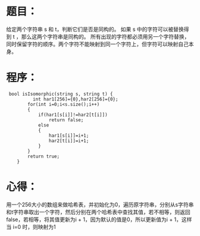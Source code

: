 # 题目：
给定两个字符串 s 和 t，判断它们是否是同构的。
如果 s 中的字符可以被替换得到 t ，那么这两个字符串是同构的。
所有出现的字符都必须用另一个字符替换，同时保留字符的顺序。两个字符不能映射到同一个字符上，但字符可以映射自己本身。
# 程序：
~~~
 bool isIsomorphic(string s, string t) {
          int har1[256]={0},har2[256]={0};
        for(int i=0;i<s.size();i++)
        {
            if(har1[s[i]]!=har2[t[i]])
                return false;
            else
            {
                har1[s[i]]=i+1;
                har2[t[i]]=i+1;
            }
        }
        return true;
    }
~~~
# 心得：
用一个256大小的数组来做哈希表，并初始化为0，遍历原字符串，分别从s字符串和t字符串取出一个字符，然后分别在两个哈希表中查找其值，若不相等，则返回false，若相等，将其值更新为i + 1，因为默认的值是0，所以更新值为i + 1，这样当 i=0 时，则映射为1
